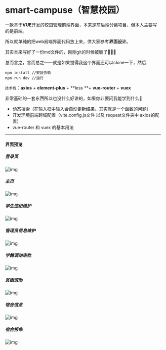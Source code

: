 # smart-campuse（智慧校园）



一款基于**VUE**开发的校园管理前端界面，本来是前后端分离项目，但本人主要写的是前端。

所以就单纯的把web前端界面代码放上来，供大家参考**界面设计**。

其实本来写好了一份md文件的，刚刚git的时候被删了🥲🥲🥲

总而言之，言而总之——就是如果觉得我这个界面还可以clone一下，然后



```npm
npm install //安装依赖
npm run dev //运行
```



`技术栈`：**axios** + **element-plus** + **less **+ **vue-router** + **vuex** 

非常基础的一套东西所以也没什么好讲的，如果你非要问我能学到什么🤔

- 动态搜索（在输入框中输入会自动更新结果，其实就是一个函数的问题）
- 开发环境前端跨域配置（vite.config.js文件 以及 request文件夹中 axios的配置）
- vue-router 和 vuex 的基本用法

------

#### 界面预览

##### 登录页

![img](https://gitee.com/melifen/img-repository/raw/master/smart-campus/loginPage.png)

##### 主页

![img](https://gitee.com/melifen/img-repository/raw/master/smart-campus/home.png)

##### 学生违纪维护

![img](https://gitee.com/melifen/img-repository/raw/master/smart-campus/stuWrong.png)

##### 管理员信息维护

![img](https://gitee.com/melifen/img-repository/raw/master/smart-campus/teacherMgr.png)

##### 学籍调动审批

![img](https://gitee.com/melifen/img-repository/raw/master/smart-campus/stuTransfer.png)

##### 贫困资助

![img](https://gitee.com/melifen/img-repository/raw/master/smart-campus/stuSupport.png)

##### 宿舍信息

![img](https://gitee.com/melifen/img-repository/raw/master/smart-campus/dormitoryInfo.png)

##### 宿舍报修

![img](https://gitee.com/melifen/img-repository/raw/master/smart-campus/dormitoryFixInfo.png)
